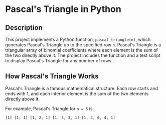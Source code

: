# Pascal's Triangle in Python

## Description

This project implements a Python function, `pascal_triangle(n)`, which generates Pascal's Triangle up to the specified row `n`. Pascal's Triangle is a triangular array of binomial coefficients where each element is the sum of the two directly above it. The project includes the function and a test script to display Pascal's Triangle for any number of rows.

## How Pascal's Triangle Works

Pascal's Triangle is a famous mathematical structure. Each row starts and ends with 1, and each interior element is the sum of the two elements directly above it.

For example, Pascal's Triangle for `n = 5` is:

`[1] [1, 1] [1, 2, 1] [1, 3, 3, 1] [1, 4, 6, 4, 1]`

